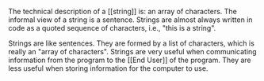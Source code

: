 The technical description of a [[string]] is: an array of characters. The informal view of a string is a sentence. Strings are almost always written in code as a quoted sequence of characters, i.e., "this is a string".

Strings are like sentences. They are formed by a list of characters, which is really an "array of characters". Strings are very useful when communicating information from the program to the [[End User]] of the program. They are less useful when storing information for the computer to use. 

